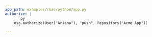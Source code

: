 ```yaml
---
app_path: examples/rbac/python/app.py
authorize: |
    ```py
    oso.authorize(User("Ariana"), "push", Repository("Acme App"))
    ```
---
```

